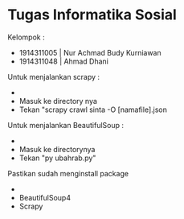 # Tugas Informatika Sosial

Kelompok :

- 1914311005 | Nur Achmad Budy Kurniawan
- 1914311048 | Ahmad Dhani

Untuk menjalankan scrapy :

-
- Masuk ke directory nya
- Tekan "scrapy crawl sinta -O [namafile].json

Untuk menjalankan BeautifulSoup :

-
- Masuk ke directorynya
- Tekan "py ubahrab.py"

Pastikan sudah menginstall package

-
- BeautifulSoup4
- Scrapy
